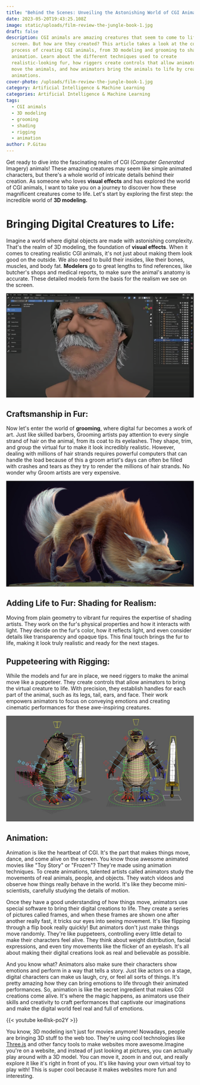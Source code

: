 ```yaml
---
title: "Behind the Scenes: Unveiling the Astonishing World of CGI Animals"
date: 2023-05-20T19:43:25.108Z
image: static/uploads/film-review-the-jungle-book-1.jpg
draft: false
description: CGI animals are amazing creatures that seem to come to life on the
  screen. But how are they created? This article takes a look at the complex
  process of creating CGI animals, from 3D modeling and grooming to shading and
  animation. Learn about the different techniques used to create
  realistic-looking fur, how riggers create controls that allow animators to
  move the animals, and how animators bring the animals to life by creating
  animations.
cover-photo: /uploads/film-review-the-jungle-book-1.jpg
category: Artificial Intelligence & Machine Learning
categories: Artificial Intelligence & Machine Learning
tags:
  - CGI animals
  - 3D modeling
  - grooming
  - shading
  - rigging
  - animation
author: P.Gitau
---
```

Get ready to dive into the fascinating realm of CGI (Computer _Generated_ Imagery) animals! These amazing creatures may seem like simple animated characters, but there's a whole world of intricate details behind their creation. As someone who loves **visual effects** and has explored the world of CGI animals, I want to take you on a journey to discover how these magnificent creatures come to life. Let's start by exploring the first step: the incredible world of **3D modeling.**

# Bringing Digital Creatures to Life:

Imagine a world where digital objects are made with astonishing complexity. That's the realm of 3D modeling, the foundation of **visual effects**. When it comes to creating realistic CGI animals, it's not just about making them look good on the outside. We also need to build their insides, like their bones, muscles, and body fat. **Modelers** go to great lengths to find references, like butcher's shops and medical reports, to make sure the animal's anatomy is accurate. These detailed models form the basis for the realism we see on the screen.

![](static/uploads/ssss.png)

## Craftsmanship in Fur:

Now let's enter the world of **grooming**, where digital fur becomes a work of art. Just like skilled barbers,
Grooming artists pay attention to every single strand of hair on the animal, from its coat to its eyelashes.
They shape, trim, and group the virtual fur to make it look incredibly realistic. However, dealing with millions
of hair strands requires powerful computers that can handle the load because of this a groom artist's days can often be filled with crashes and tears as they try to render the millions of hair strands. No wonder why
Groom artists are very expensive.

![](static/uploads/sans-titre-9.jpg)

## Adding Life to Fur: Shading for Realism:

Moving from plain geometry to vibrant fur requires the expertise of shading artists. They work on the fur's physical properties and how it interacts with light. They decide on the fur's color, how it reflects light, and even consider details like transparency and opaque tips. This final touch brings the fur to life, making it look truly realistic and ready for the next stages.

## Puppeteering with Rigging:

While the models and fur are in place, we need riggers to make the animal move like a puppeteer. They create controls that allow animators to bring the virtual creature to life. With precision, they establish handles for each part of the animal, such as its legs, tail, ears, and face. Their work empowers animators to focus on conveying emotions and creating cinematic performances for these awe-inspiring creatures.

![](static/uploads/large_0.jpeg)

## Animation:

Animation is like the heartbeat of CGI. It's the part that makes things move, dance, and come alive on the screen. You know those awesome animated movies like "Toy Story" or "Frozen"? They're made using animation techniques. To create animations, talented artists called animators study the movements of real animals, people, and objects. They watch videos and observe how things really behave in the world. It's like they become mini-scientists, carefully studying the details of motion.

Once they have a good understanding of how things move, animators use special software to bring their digital creations to life. They create a series of pictures called frames, and when these frames are shown one after another really fast, it tricks our eyes into seeing movement. It's like flipping through a flip book really quickly! But animators don't just make things move randomly. They're like puppeteers, controlling every little detail to make their characters feel alive. They think about weight distribution, facial expressions, and even tiny movements like the flicker of an eyelash. It's all about making their digital creations look as real and believable as possible.

And you know what? Animators also make sure their characters show emotions and perform in a way that tells a story. Just like actors on a stage, digital characters can make us laugh, cry, or feel all sorts of things. It's pretty amazing how they can bring emotions to life through their animated performances. So, animation is like the secret ingredient that makes CGI creations come alive. It's where the magic happens, as animators use their skills and creativity to craft performances that captivate our imaginations and make the digital world feel real and full of emotions.

{﻿{< youtube ke4Isk-po2Y >}}

You know, 3D modeling isn't just for movies anymore! Nowadays, people are bringing 3D stuff to the web too. They're using cool technologies like [Three.js](Three.js) and other fancy tools to make websites more awesome.Imagine you're on a website, and instead of just looking at pictures, you can actually play around with a 3D model. You can move it, zoom in and out, and really explore it like it's right in front of you. It's like having your own virtual toy to play with! This is super cool because it makes websites more fun and interesting.
